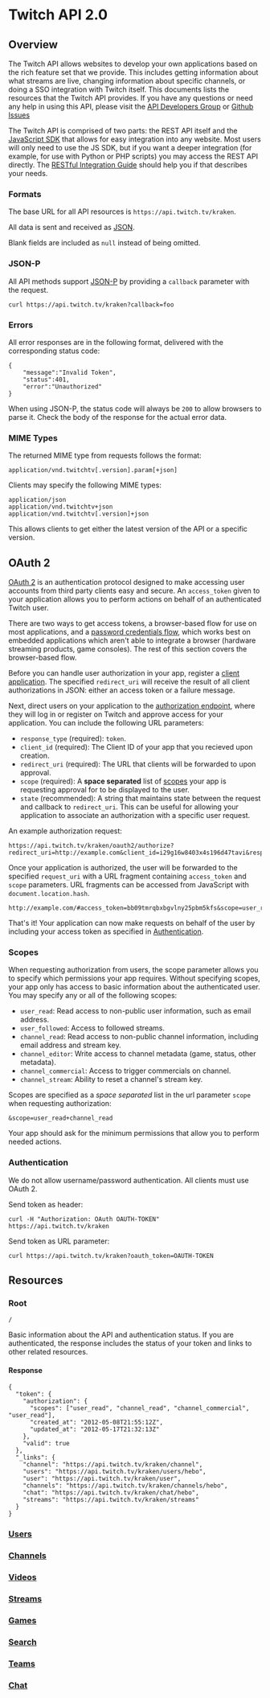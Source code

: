 # Twitch API 2.0

## Overview

The Twitch API allows websites to develop your own applications based on the rich feature set that we provide. This includes getting information about what streams are live, changing information about specific channels, or doing a SSO integration with Twitch itself. This documents lists the resources that the Twitch API provides. If you have any questions or need any help in using this API, please visit the [API Developers Group][] or [Github Issues][]

The Twitch API is comprised of two parts: the REST API itself and the [JavaScript SDK][] that allows for easy integration into any website. Most users will only need to use the JS SDK, but if you want a deeper integration (for example, for use with Python or PHP scripts) you may access the REST API directly. The [RESTful Integration Guide](Restful-Integration-Guide) should help you if that describes your needs.


[API Developers Group]: https://groups.google.com/forum/?fromgroups#!forum/justintv-api-developers
[JavaScript SDK]: /justintv/twitch-js-sdk
[Github Issues]: /justintv/Twitch-API/issues

### Formats

The base URL for all API resources is `https://api.twitch.tv/kraken`.

All data is sent and received as [JSON][].

Blank fields are included as `null` instead of being omitted.

[JSON]: http://www.json.org/

### JSON-P

All API methods support [JSON-P][] by providing a `callback` parameter with the request.

    curl https://api.twitch.tv/kraken?callback=foo

[JSON-P]: http://json-p.org/
### Errors

All error responses are in the following format, delivered with the corresponding status code:

    {
        "message":"Invalid Token",
        "status":401,
        "error":"Unauthorized"
    }

When using JSON-P, the status code will always be `200` to allow browsers to parse it. Check the body of the response for the actual error data.
### MIME Types

The returned MIME type from requests follows the format:

    application/vnd.twitchtv[.version].param[+json]

Clients may specify the following MIME types:

    application/json
    application/vnd.twitchtv+json
    application/vnd.twitchtv[.version]+json

This allows clients to get either the latest version of the API or a specific version.

## OAuth 2 <a id="oauth"/>

[OAuth 2][] is an authentication protocol designed to make accessing user accounts from third party clients easy and secure. An `access_token` given to your application allows you to perform actions on behalf of an authenticated Twitch user.

There are two ways to get access tokens, a browser-based flow for use on most applications, and a [password credentials flow](Password-Credentials-Grant), which works best on embedded applications which aren't able to integrate a browser (hardware streaming products, game consoles). The rest of this section covers the browser-based flow.

Before you can handle user authorization in your app, register a [client application][]. The specified `redirect_uri` will receive the result of all client authorizations in JSON: either an access token or a failure message. 

Next, direct users on your application to the [authorization endpoint][], where they will log in or register on Twitch and approve access for your application. You can include the following URL parameters:

- `response_type` (required): `token`.
- `client_id` (required): The Client ID of your app that you recieved upon creation.
- `redirect_uri` (required): The URL that clients will be forwarded to upon approval.
- `scope` (required): A **space separated** list of [scopes](#wiki-scope) your app is requesting approval for to be displayed to the user.
- `state` (recommended): A string that maintains state between the request and callback to `redirect_uri`. This can be useful for allowing your application to associate an authorization with a specific user request. 

An example authorization request:

    https://api.twitch.tv/kraken/oauth2/authorize?redirect_uri=http://example.com&client_id=i29g16w8403x4s196d47tavi&response_type=token&scope=user_read+channel_read&state=user_dayjay

Once your application is authorized, the user will be forwarded to the specified `request_uri` with a URL fragment containing `access_token` and `scope` parameters. URL fragments can be accessed from JavaScript with `document.location.hash`.

    http://example.com/#access_token=bb09tmrqbxbgvlny25pbm5kfs&scope=user_read+channel_read

That's it! Your application can now make requests on behalf of the user by including your access token as specified in [Authentication](#auth).

[OAuth 2]: http://hueniverse.com/2010/05/introducing-oauth-2-0
[client application]: http://www.twitch.tv/settings?section=applications
[authorization endpoint]: https://api.twitch.tv/kraken/oauth2/authorize

### Scopes <a name="scope"></a>

When requesting authorization from users, the scope parameter allows you to specify which permissions your app requires. Without specifying scopes, your app only has access to basic information about the authenticated user. You may specify any or all of the following scopes:

- `user_read`: Read access to non-public user information, such as email address.
- `user_followed`: Access to followed streams.
- `channel_read`: Read access to non-public channel information, including email address and stream key.
- `channel_editor`: Write access to channel metadata (game, status, other metadata).
- `channel_commercial`: Access to trigger commercials on channel.
- `channel_stream`: Ability to reset a channel's stream key.


Scopes are specified as a *space separated* list in the url parameter `scope` when requesting authorization:

    &scope=user_read+channel_read

Your app should ask for the minimum permissions that allow you to perform needed actions. 

### Authentication <a name="wiki-auth"></a>

We do not allow username/password authentication. All clients must use OAuth 2.

Send token as header:

    curl -H "Authorization: OAuth OAUTH-TOKEN" https://api.twitch.tv/kraken

Send token as URL parameter:

    curl https://api.twitch.tv/kraken?oauth_token=OAUTH-TOKEN

## Resources

### Root

`/`

Basic information about the API and authentication status. If you are authenticated, the response includes the status of your token and links to other related resources.

#### Response

    {
      "token": {
        "authorization": {
          "scopes": ["user_read", "channel_read", "channel_commercial", "user_read"],
          "created_at": "2012-05-08T21:55:12Z",
          "updated_at": "2012-05-17T21:32:13Z"
        },
        "valid": true
      },
      "_links": {
        "channel": "https://api.twitch.tv/kraken/channel",
        "users": "https://api.twitch.tv/kraken/users/hebo",
        "user": "https://api.twitch.tv/kraken/user",
        "channels": "https://api.twitch.tv/kraken/channels/hebo",
        "chat": "https://api.twitch.tv/kraken/chat/hebo",
        "streams": "https://api.twitch.tv/kraken/streams"
      }
    }

### [Users](Users-Resource)
### [Channels](Channels-Resource)
### [Videos](Videos-Resource)
### [Streams](Streams-Resource)
### [Games](Games-Resource)
### [Search](Search-Resource)
### [Teams](Teams-Resource)
### [Chat](Chat-Resource)